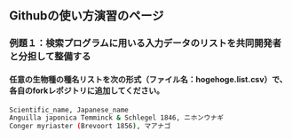 ## Githubの使い方演習のページ

### 例題１：検索プログラムに用いる入力データのリストを共同開発者と分担して整備する

#### 任意の生物種の種名リストを次の形式（ファイル名：hogehoge.list.csv）で、各自のforkレポジトリに追加してください。

```bash
Scientific_name, Japanese_name
Anguilla japonica Temminck & Schlegel 1846, ニホンウナギ
Conger myriaster (Brevoort 1856), マアナゴ
```




